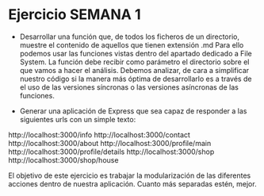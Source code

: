 # Ejercicio SEMANA 1


 - Desarrollar una función que, de todos los ficheros de un directorio, muestre el contenido de aquellos que
tienen extensión .md
Para ello podemos usar las funciones vistas dentro del apartado dedicado a File System. La función debe
recibir como parámetro el directorio sobre el que vamos a hacer el análisis.
Debemos analizar, de cara a simplificar nuestro código si la manera más óptima de desarrollarlo es a través de el
uso de las versiones síncronas o las versiones asíncronas de las funciones.


 - Generar una aplicación de Express que sea capaz de responder a las siguientes urls con un simple texto:
 
http://localhost:3000/info
http://localhost:3000/contact
http://localhost:3000/about
http://localhost:3000/profile/main
http://localhost:3000/profile/details
http://localhost:3000/shop
http://localhost:3000/shop/house

El objetivo de este ejercicio es trabajar la modularización de las diferentes acciones dentro de nuestra aplicación.
Cuanto más separadas estén, mejor.